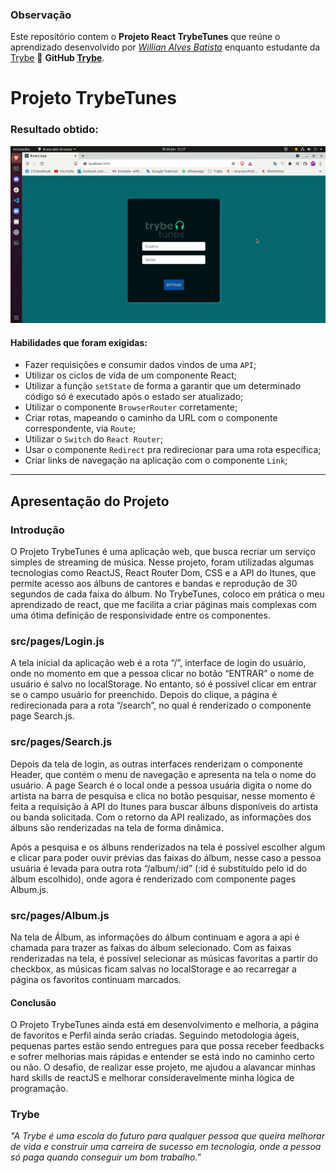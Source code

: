 ### Observação

Este repositório contem o **Projeto React TrybeTunes** que reúne o aprendizado desenvolvido por _[Willian Alves Batista](https://www.linkedin.com/in/willian-alves-batista-60aa6a180/)_ enquanto estudante da [Trybe](https://www.betrybe.com/) :rocket:
**GitHub [Trybe](https://github.com/tryber)**.

# Projeto TrybeTunes
### Resultado obtido:
![](./TrybeTunes.gif)

#### Habilidades que foram exigidas:

  - Fazer requisições e consumir dados vindos de uma `API`;
  - Utilizar os ciclos de vida de um componente React;
  - Utilizar a função `setState` de forma a garantir que um determinado código só é executado após o estado ser atualizado;
  - Utilizar o componente `BrowserRouter` corretamente;
  - Criar rotas, mapeando o caminho da URL com o componente correspondente, via `Route`;
  - Utilizar o `Switch` do `React Router`;
  - Usar o componente `Redirect` pra redirecionar para uma rota específica;
  - Criar links de navegação na aplicação com o componente `Link`;

---

## Apresentação do Projeto


### Introdução

O Projeto TrybeTunes é uma aplicação web, que busca recriar um serviço simples de streaming de música. Nesse projeto, foram utilizadas algumas tecnologias como ReactJS, React Router Dom, CSS e a API do Itunes, que permite acesso aos álbuns de cantores e bandas e reprodução de 30 segundos de cada faixa do álbum. No TrybeTunes, coloco em prática o meu aprendizado de react, que me facilita a criar páginas mais complexas com uma ótima definição de responsividade entre os componentes.


### src/pages/Login.js

  A tela inicial da aplicação web é a rota “/”, interface de login do usuário, onde no momento em que a pessoa clicar no botão “ENTRAR” o nome de usuário é salvo no localStorage. No entanto, só é possível clicar em entrar se o campo usuário for preenchido. Depois do clique, a página é redirecionada para a rota “/search”, no qual é renderizado o componente page Search.js.


### src/pages/Search.js

Depois da tela de login, as outras interfaces renderizam o componente Header, que contém o menu de navegação e apresenta na tela o nome do usuário. A page Search é o local onde a pessoa usuária digita o nome do artista na barra de pesquisa e clica no botão pesquisar, nesse momento é feita a requisição à API do Itunes para buscar álbuns disponíveis do artista ou banda solicitada. Com o retorno da API realizado, as informações dos álbuns são renderizadas na tela de forma dinâmica.

Após a pesquisa e os álbuns renderizados na tela é possível escolher algum e clicar para poder ouvir prévias das faixas do álbum, nesse caso a pessoa usuária é levada para outra rota “/album/:id” (:id é substituído pelo id do álbum escolhido), onde agora é renderizado com componente pages Album.js.


### src/pages/Album.js

Na tela de Álbum, as informações do álbum continuam e agora a api é chamada para trazer as faixas do álbum selecionado. Com as faixas renderizadas na tela, é possível selecionar as músicas favoritas a partir do checkbox, as músicas ficam salvas no localStorage e ao recarregar a página os favoritos continuam marcados.


#### Conclusão

O Projeto TrybeTunes ainda está em desenvolvimento e melhoria, a página de favoritos e Perfil ainda serão criadas. Seguindo metodologia ágeis, pequenas partes estão sendo entregues para que possa receber feedbacks e sofrer melhorias mais rápidas e entender se está indo no caminho certo ou não. O desafio, de realizar esse projeto, me ajudou a alavancar minhas hard skills de reactJS e melhorar consideravelmente minha lógica de programação.
  

### Trybe

_"A Trybe é uma escola do futuro para qualquer pessoa que queira melhorar de vida e construir uma carreira de sucesso em tecnologia, onde a pessoa só paga quando conseguir um bom trabalho."_
